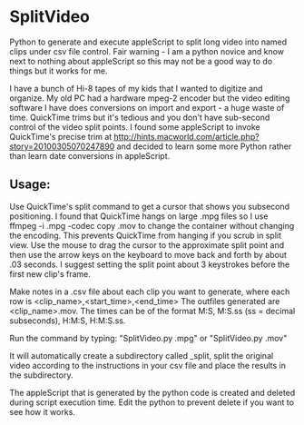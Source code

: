 SplitVideo
==========

Python to generate and execute appleScript to split long video into named clips under csv file control. Fair warning - I am a python novice and know next to nothing about appleScript so this may not be a good way to do things but it works for me.

I have a bunch of Hi-8 tapes of my kids that I wanted to digitize and organize. My old PC had a hardware mpeg-2 encoder but the video editing software I have does conversions on import and export - a huge waste of time. QuickTime trims but it's tedious and you don't have sub-second control of the video split points. I found some appleScript to invoke QuickTime's precise trim at http://hints.macworld.com/article.php?story=20100305070247890 and decided to learn some more Python rather than learn date conversions in appleScript.

Usage:
------
Use QuickTime's split command to get a cursor that shows you subsecond positioning. I found that QuickTime hangs on large .mpg files so I use ffmpeg -i <infile>.mpg -codec copy <outfile>.mov to change the container without changing the encoding. This prevents QuickTime from hanging if you scrub in split view. Use the mouse to drag the cursor to the approximate split point and then use the arrow keys on the keyboard to move back and forth by about .03 seconds. I suggest setting the split point about 3 keystrokes before the first new clip's frame.

Make notes in a .csv file about each clip you want to generate, where each row is <clip_name>,<start_time>,<end_time>
The outfiles generated are <clip_name>.mov. The times can be of the format M:S, M:S.ss (ss = decimal subseconds), H:M:S, H:M:S.ss.

Run the command by typing: "SplitVideo.py <file>.mpg" or "SplitVideo.py <file>.mov"

It will automatically create a subdirectory called <file>_split, split the original video according to the instructions in your csv file and place the results in the subdirectory. 

The appleScript that is generated by the python code is created and deleted during script execution time. Edit the python to prevent delete if you want to see how it works.
